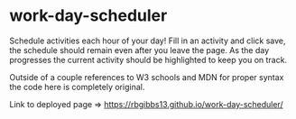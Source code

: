 # work-day-scheduler
Schedule activities each hour of your day!
Fill in an activity and click save, the schedule should remain even after you leave the page.
As the day progresses the current activity should be highlighted to keep you on track.

Outside of a couple references to W3 schools and MDN for proper syntax the code here is completely original.

Link to deployed page => https://rbgibbs13.github.io/work-day-scheduler/